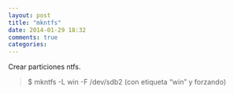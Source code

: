 ```yaml
---
layout: post
title: "mkntfs"
date: 2014-01-29 18:32
comments: true
categories: 
---
```

Crear particiones ntfs.

>$ mkntfs -L win -F /dev/sdb2 (con etiqueta “win” y forzando)

